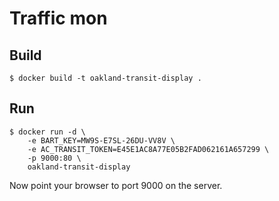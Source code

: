 # Traffic mon

## Build
```
$ docker build -t oakland-transit-display .
```

## Run
```
$ docker run -d \
    -e BART_KEY=MW9S-E7SL-26DU-VV8V \
    -e AC_TRANSIT_TOKEN=E45E1AC8A77E05B2FAD062161A657299 \
    -p 9000:80 \
    oakland-transit-display
```

Now point your browser to port 9000 on the server.
